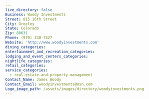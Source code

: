 ```yaml
---
live_directory: false
Business: Woody Investments
Street: 815 16th Street
City: Greeley
State: Colorado
Zip: 80631
Phone: (970) 330-7427
Website: 'http://www.woodyinvestments.com'
dining_categories:
entertainment_and_recreation_categories:
lodging_and_event_centers_categories:
nightlife_categories:
retail_categories:
service_categories:
  - real-estate-and-property-management
Contact_Name: James Woody
Contact_Email: woodyinvestments@msn.com
Logo_image_path: /assets/images/directory/woodyinvestments.png
---
```


